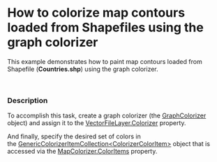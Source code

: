 # How to colorize map contours loaded from Shapefiles using the graph colorizer 


<p>This example demonstrates how to paint map contours loaded from Shapefile  (<strong>Countries.shp</strong>) using the graph colorizer. </p><br />



<h3>Description</h3>

<p>To accomplish this task, create a graph colorizer (the <a href="https://documentation.devexpress.com/#WindowsForms/clsDevExpressXtraMapGraphColorizertopic">GraphColorizer</a> object) and assign it to the <a href="https://documentation.devexpress.com/#WindowsForms/DevExpressXtraMapVectorFileLayer_Colorizertopic">VectorFileLayer.Colorizer</a> property.</p>
<p>And finally, specify the desired set of colors in the&nbsp;<a href="https://documentation.devexpress.com/#WindowsForms/clsDevExpressXtraMapGenericColorizerItemCollection~T~topic">GenericColorizerItemCollection&lt;ColorizerColorItem&gt;</a> object that is accessed via the <a href="https://documentation.devexpress.com/#WindowsForms/DevExpressXtraMapChoroplethColorizer_ColorItemstopic">MapColorizer.ColorItems</a> property.</p>

<br/>


